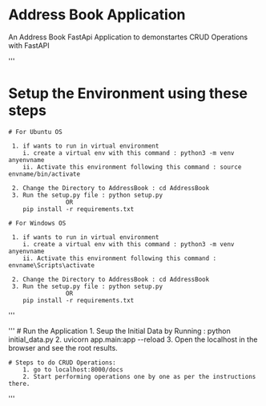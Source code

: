 # Address Book Application

An Address Book FastApi Application to demonstartes CRUD Operations with FastAPI

'''
 # Setup the Environment using these steps

 	# For Ubuntu OS

	 1. if wants to run in virtual environment
	 	i. create a virtual env with this command : python3 -m venv anyenvname
	 	ii. Activate this environment following this command : source envname/bin/activate

	 2. Change the Directory to AddressBook : cd AddressBook
	 3. Run the setup.py file : python setup.py
	 				OR
	 	pip install -r requirements.txt

	# For Windows OS

	 1. if wants to run in virtual environment
	 	i. create a virtual env with this command : python3 -m venv anyenvname
	 	ii. Activate this environment following this command : envname\Scripts\activate

	 2. Change the Directory to AddressBook : cd AddressBook
	 3. Run the setup.py file : python setup.py
	 				OR
	 	pip install -r requirements.txt

'''

'''
	# Run the Application
		1. Seup the Initial Data by Running : python initial_data.py
		2. uvicorn app.main:app --reload
		3. Open the localhost in the browser and see the root results.

	# Steps to do CRUD Operations:
		1. go to localhost:8000/docs
		2. Start performing operations one by one as per the instructions there.

'''